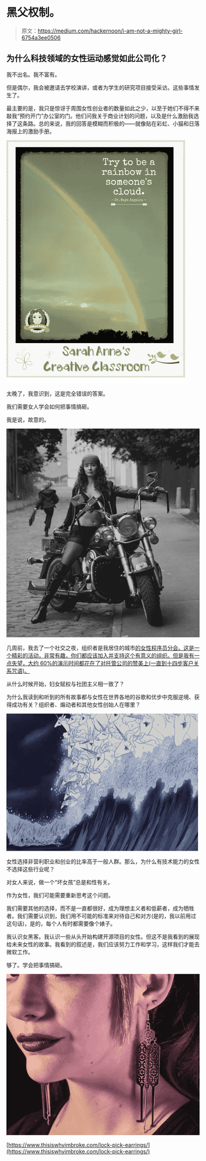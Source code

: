 # 黑父权制。

> 原文：<https://medium.com/hackernoon/i-am-not-a-mighty-girl-6754a3ee0506>

## 为什么科技领域的女性运动感觉如此公司化？

我不出名。我不富有。

但是偶尔，我会被邀请去学校演讲，或者为学生的研究项目接受采访。这些事情发生了。

最主要的是，我只是惊讶于周围女性创业者的数量如此之少，以至于她们不得不来敲我“预约开门”办公室的门。他们问我关于商业计划的问题，以及是什么激励我选择了这条路。总的来说，我的回答是模糊而积极的——就像贴在彩虹、小猫和日落海报上的激励手册。

![](img/f762a3f60ad63135e9427138a3e68a22.png)

太晚了，我意识到，这是完全错误的答案。

我们需要女人学会如何把事情搞砸。

我是说，故意的。

![](img/825298cbf9220e4cffd6aef91a5e9989.png)

几周前，我去了一个社交之夜，组织者是我居住的城市[的女性程序员分会。这是一个精彩的活动，非常有趣，你们都应该加入并支持这个有意义的组织。但是我有一点失望，大约 60%的演示时间都花在了对托管公司的赞美上(一直到十四步客户关系咒语)。](https://www.womenwhocode.com/)

从什么时候开始，妇女赋权与社团主义相一致了？

为什么我读到和听到的所有故事都与女性在世界各地的谷歌和优步中克服逆境、获得成功有关？组织者、煽动者和其他女性创始人在哪里？

![](img/e2746feea792a524af70f97bb2812896.png)

女性选择非营利职业和创业的比率高于一般人群。那么，为什么有技术能力的女性不选择这些行业呢？

对女人来说，做一个“坏女孩”总是和性有关。

作为女性，我们可能需要重新思考这个问题。

我们需要其他的选择，而不是一直都很好，成为理想主义者和低薪者，成为牺牲者。我们需要认识到，我们用不可能的标准来对待自己和对方(是的，我以前用过这句话)，是的，每个人有时都需要像个婊子。

我认识女黑客。我认识一些从头开始构建开源项目的女性。但这不是我看到的展现给未来女性的故事。我看到的叙述是，我们应该努力工作和学习，这样我们才能去微软工作。

够了。学会把事情搞砸。

![](img/200c5a1cb8a00c30e07462d90ac31cbb.png)

[https://www.thisiswhyimbroke.com/lock-pick-earrings/](https://www.thisiswhyimbroke.com/lock-pick-earrings/)